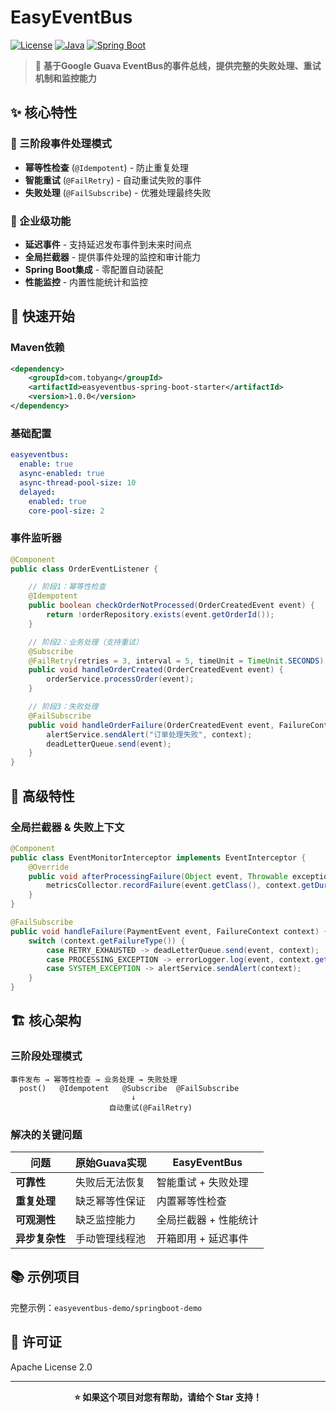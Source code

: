 # EasyEventBus

[![License](https://img.shields.io/badge/License-Apache%202.0-blue.svg)](https://opensource.org/licenses/Apache-2.0)
[![Java](https://img.shields.io/badge/Java-8+-orange.svg)](https://www.oracle.com/java/)
[![Spring Boot](https://img.shields.io/badge/Spring%20Boot-2.x%2F3.x-green.svg)](https://spring.io/projects/spring-boot)

> 🚀 **基于Google Guava EventBus的事件总线，提供完整的失败处理、重试机制和监控能力** 

## ✨ 核心特性

### 🎯 三阶段事件处理模式
- **幂等性检查** (`@Idempotent`) - 防止重复处理
- **智能重试** (`@FailRetry`) - 自动重试失败的事件
- **失败处理** (`@FailSubscribe`) - 优雅处理最终失败

### 🔧 企业级功能
- **延迟事件** - 支持延迟发布事件到未来时间点
- **全局拦截器** - 提供事件处理的监控和审计能力
- **Spring Boot集成** - 零配置自动装配
- **性能监控** - 内置性能统计和监控

## 🚀 快速开始

### Maven依赖

```xml
<dependency>
    <groupId>com.tobyang</groupId>
    <artifactId>easyeventbus-spring-boot-starter</artifactId>
    <version>1.0.0</version>
</dependency>
```

### 基础配置

```yaml
easyeventbus:
  enable: true
  async-enabled: true
  async-thread-pool-size: 10
  delayed:
    enabled: true
    core-pool-size: 2
```

### 事件监听器

```java
@Component
public class OrderEventListener {

    // 阶段1：幂等性检查
    @Idempotent
    public boolean checkOrderNotProcessed(OrderCreatedEvent event) {
        return !orderRepository.exists(event.getOrderId());
    }

    // 阶段2：业务处理（支持重试）
    @Subscribe
    @FailRetry(retries = 3, interval = 5, timeUnit = TimeUnit.SECONDS)
    public void handleOrderCreated(OrderCreatedEvent event) {
        orderService.processOrder(event);
    }

    // 阶段3：失败处理
    @FailSubscribe
    public void handleOrderFailure(OrderCreatedEvent event, FailureContext context) {
        alertService.sendAlert("订单处理失败", context);
        deadLetterQueue.send(event);
    }
}
```

## 🎨 高级特性

### 全局拦截器 & 失败上下文

```java
@Component
public class EventMonitorInterceptor implements EventInterceptor {
    @Override
    public void afterProcessingFailure(Object event, Throwable exception, InterceptorContext context) {
        metricsCollector.recordFailure(event.getClass(), context.getDuration());
    }
}

@FailSubscribe
public void handleFailure(PaymentEvent event, FailureContext context) {
    switch (context.getFailureType()) {
        case RETRY_EXHAUSTED -> deadLetterQueue.send(event, context);
        case PROCESSING_EXCEPTION -> errorLogger.log(event, context.getFailureCause());
        case SYSTEM_EXCEPTION -> alertService.sendAlert(context);
    }
}
```

## 🏗️ 核心架构

### 三阶段处理模式
```
事件发布 → 幂等性检查 → 业务处理 → 失败处理
  post()   @Idempotent   @Subscribe  @FailSubscribe
                           ↓
                      自动重试(@FailRetry)
```

### 解决的关键问题
| 问题 | 原始Guava实现 | EasyEventBus |
|------|-----------|-------------|
| **可靠性** | 失败后无法恢复   | 智能重试 + 失败处理 |
| **重复处理** | 缺乏幂等性保证   | 内置幂等性检查 |
| **可观测性** | 缺乏监控能力    | 全局拦截器 + 性能统计 |
| **异步复杂性** | 手动管理线程池   | 开箱即用 + 延迟事件 |


## 📚 示例项目

完整示例：`easyeventbus-demo/springboot-demo`

## 📄 许可证

Apache License 2.0

---

<div align="center">

**⭐ 如果这个项目对您有帮助，请给个 Star 支持！**

</div>
